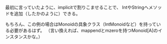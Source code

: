 
最初に言っていたように、implicitで割りこませることで、
IntやStringへメソッドを追加（したかのように）できる。

もちろん、この例の場合はMonoidの具象クラス（IntMonoidなど）を持っている必要があるはず。
（言い換えれば、mappendとmzeroを持つMonoid[A]のインスタンスかな。）

